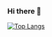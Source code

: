 ### Hi there 👋

<!-- [![Anurag's GitHub stats](https://github-readme-stats.vercel.app/api?username=shunya28)](https://github.com/anuraghazra/github-readme-stats)
-->
[![Top Langs](https://github-readme-stats.vercel.app/api/top-langs/?username=shunya28)](https://github.com/anuraghazra/github-readme-stats)

<!--
**shunya28/shunya28** is a ✨ _special_ ✨ repository because its `README.md` (this file) appears on your GitHub profile.

Here are some ideas to get you started:

- 🔭 I’m currently working on ...
- 🌱 I’m currently learning ...
- 👯 I’m looking to collaborate on ...
- 🤔 I’m looking for help with ...
- 💬 Ask me about ...
- 📫 How to reach me: ...
- 😄 Pronouns: ...
- ⚡ Fun fact: ...
-->
